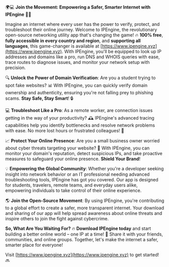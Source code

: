 🌍💻 **Join the Movement: Empowering a Safer, Smarter Internet with IPEngine** 📡🔥

Imagine an internet where every user has the power to verify, protect, and troubleshoot their online journey. Welcome to IPEngine, the revolutionary open-source networking utility app that's changing the game! 🔥 **100% free**, **fully accessible in every country and region**, and **supporting all languages**, this game-changer is available at [https://www.ipengine.xyz](https://www.ipengine.xyz). With IPEngine, you'll be equipped to look up IP addresses and domains like a pro, run DNS and WHOIS queries with ease, trace routes to diagnose issues, and monitor your network setup with precision.

🔍 **Unlock the Power of Domain Verification**: Are you a student trying to spot fake websites? 📊 With IPEngine, you can quickly verify domain ownership and authenticity, ensuring you're not falling prey to phishing scams. **Stay Safe, Stay Smart**! 🔒

💻 **Troubleshoot Like a Pro**: As a remote worker, are connection issues getting in the way of your productivity? 🕰️ IPEngine's advanced tracing capabilities help you identify bottlenecks and resolve network problems with ease. No more lost hours or frustrated colleagues! 🙌

📈 **Protect Your Online Presence**: Are you a small business owner worried about cyber threats targeting your website? 🚀 With IPEngine, you can monitor your domain's reputation, detect suspicious IPs, and take proactive measures to safeguard your online presence. **Shield Your Brand**!

💡 **Empowering the Global Community**: Whether you're a developer seeking insight into network behavior or an IT professional needing advanced troubleshooting tools, IPEngine has got you covered. Our app is designed for students, travelers, remote teams, and everyday users alike, empowering individuals to take control of their online experience.

🌎 **Join the Open-Source Movement**: By using IPEngine, you're contributing to a global effort to create a safer, more transparent internet. Your download and sharing of our app will help spread awareness about online threats and inspire others to join the fight against cybercrime.

**So, What Are You Waiting For?** 🔥 **Download IPEngine today** and start building a better online world – one IP at a time! 📡 Share it with your friends, communities, and online groups. Together, let's make the internet a safer, smarter place for everyone!

Visit [https://www.ipengine.xyz](https://www.ipengine.xyz) to get started! 🔜